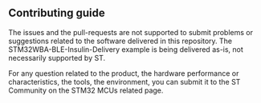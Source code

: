 ## Contributing guide

The issues and the pull-requests are not supported to submit problems or suggestions related to the software delivered in this repository. The STM32WBA-BLE-Insulin-Delivery example is being delivered as-is, not necessarily supported by ST.

For any question related to the product, the hardware performance or characteristics, the tools, the environment, you can submit it to the ST Community on the STM32 MCUs related page.
